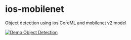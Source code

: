 # ios-mobilenet
Object detection using ios CoreML and mobilenet v2 model

[![Demo Object Detection](https://j.gifs.com/91zJMZ.gif)](https://youtu.be/qcTe1rtkD24)
